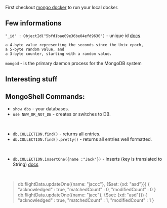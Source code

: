 First checkout [mongo docker](./Running_mongo_docker) to run your local docker. 


## Few informations
`"_id" : ObjectId("5bfd1bae09e36be04efd9630")` - unique id [docs](https://docs.mongodb.com/manual/reference/method/ObjectId/#ObjectIDs-BSONObjectIDSpecification)
```
a 4-byte value representing the seconds since the Unix epoch,
a 5-byte random value, and
a 3-byte counter, starting with a random value.
```
`mongod` - is the primary daemon process for the MongoDB system

## Interesting stuff

## MongoShell Commands: 
- `show dbs` - your databases.
- `use NEW_OR_NOT_DB` - creates or switches to DB.

<br>

- `db.COLLECTION.find()` - returns all entries.
- `db.COLLECTION.find().pretty()` - returns all entries well formatted.

<br>

- `db.COLLECTION.insertOne({name :"Jack"})` - inserts (key is translated to String) [docs](https://docs.mongodb.com/manual/tutorial/insert-documents/)

<br>

> db.flightData.updateOne({name: "jaccc"}, {$set: {xd: "asd"}})
{ "acknowledged" : true, "matchedCount" : 0, "modifiedCount" : 0 }
> db.flightData.updateOne({name: "jacc"}, {$set: {xd: "asd"}})
{ "acknowledged" : true, "matchedCount" : 1, "modifiedCount" : 1 }
> 
